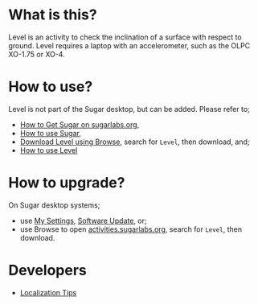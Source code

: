 What is this?
=============

Level is an activity to check the inclination of a surface with respect to ground.  Level requires a laptop with an accelerometer, such as the OLPC XO-1.75 or XO-4.

How to use?
===========

Level is not part of the Sugar desktop, but can be added.  Please refer to;

* [How to Get Sugar on sugarlabs.org](https://sugarlabs.org/),
* [How to use Sugar](https://help.sugarlabs.org/),
* [Download Level using Browse](https://activities.sugarlabs.org/), search for `Level`, then download, and;
* [How to use Level](https://help.sugarlabs.org/level_tool.html)

How to upgrade?
===============

On Sugar desktop systems;
* use [My Settings](https://help.sugarlabs.org/en/my_settings.html), [Software Update](https://help.sugarlabs.org/en/my_settings.html#software-update), or;
* use Browse to open [activities.sugarlabs.org](https://activities.sugarlabs.org/), search for `Level`, then download.

Developers
==========

* [Localization Tips](docs/localization_tips.md)
